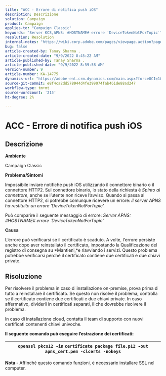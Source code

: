 ```yaml
---
title: "ACC - Errore di notifica push iOS"
description: Descrizione
solution: Campaign
product: Campaign
applies-to: "Campaign Classic"
keywords: "Server KCS,APNS: #HOSTNAME# errore 'DeviceTokenNotForTopic'"
resolution: Resolution
internal-notes: "https://wiki.corp.adobe.com/pages/viewpage.action?pageId=1334124733"
bug: false
article-created-by: Tanay Sharma .
article-created-date: "9/9/2022 8:45:22 AM"
article-published-by: Tanay Sharma .
article-published-date: "9/9/2022 8:59:58 AM"
version-number: 9
article-number: KA-14775
dynamics-url: "https://adobe-ent.crm.dynamics.com/main.aspx?forceUCI=1&pagetype=entityrecord&etn=knowledgearticle&id=77b943bc-1b30-ed11-9db1-002248086735"
source-git-commit: e8f4ca2dd578944d4fe399074fab461de88ad247
workflow-type: tm+mt
source-wordcount: '215'
ht-degree: 2%

---
```


# ACC - Errore di notifica push iOS

## Descrizione




<b>Ambiente</b>



Campaign Classic



<b>Problema/Sintomi</b>



Impossibile inviare notifiche push iOS utilizzando il connettore binario o il connettore HTTP2. Sul connettore binario, lo stato della richiesta è *Spinto al connettore*, anche se l’utente non riceve l’avviso. Quando si passa al connettore HTTP2, si potrebbe comunque ricevere un errore: *Il server APNS ha restituito un errore &#39;DeviceTokenNotForTopic&#39;.*



Può comparire il seguente messaggio di errore: *Server APNS: #HOSTNAME# errore &#39;DeviceTokenNotForTopic&#39;*



<b>Causa</b>



L’errore può verificarsi se il certificato è scaduto. A volte, l&#39;errore persiste anche dopo aver reinstallato il certificato, impostando la Qualificazione del registro di consegna su *Mantieni,*e riavviando i servizi. Questo problema potrebbe verificarsi perché il certificato contiene due certificati e due chiavi private.










## Risoluzione


Per risolvere il problema in caso di installazione on-premise, prova prima di tutto a reinstallare il certificato. Se questo non risolve il problema, controlla se il certificato contiene due certificati e due chiavi private. In caso affermativo, dividerli in certificati separati, il che dovrebbe risolvere il problema.

In caso di installazione cloud, contatta il team di supporto con nuovi certificati contenenti chiavi univoche.



<b>Il seguente comando può eseguire l’estrazione dei certificati:</b>


| `openssl pkcs12 -in` `certificate package file.p12 -out apns_cert.pem -clcerts -nokeys` |
| --- |




<b>Nota </b>- Affinché questo comando funzioni, è necessario installare SSL nel computer.
